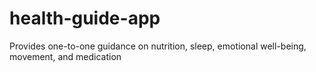 # health-guide-app
Provides one-to-one guidance on nutrition, sleep, emotional well-being, movement, and medication
